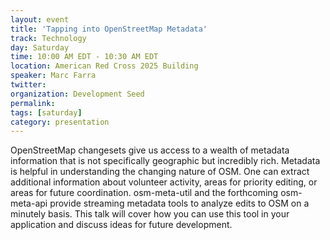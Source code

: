 ```yaml
---
layout: event
title: 'Tapping into OpenStreetMap Metadata'
track: Technology
day: Saturday
time: 10:00 AM EDT - 10:30 AM EDT
location: American Red Cross 2025 Building
speaker: Marc Farra
twitter: 
organization: Development Seed
permalink: 
tags: [saturday]
category: presentation
---
```


OpenStreetMap changesets give us access to a wealth of metadata information that is not specifically geographic but incredibly rich. Metadata is helpful in understanding the changing nature of OSM. One can extract additional information about volunteer activity, areas for priority editing, or areas for future coordination. osm-meta-util and the forthcoming osm-meta-api provide streaming metadata tools to analyze edits to OSM on a minutely basis. This talk will cover how you can use this tool in your application and discuss ideas for future development.